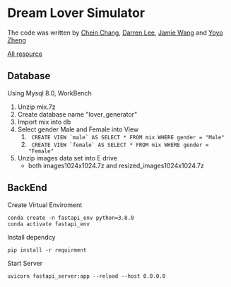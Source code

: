 # Dream Lover Simulator
The code was written by [Chein Chang](https://github.com/pchien0415), [Darren Lee](https://github.com/darrenleeleelee1), [Jamie Wang](https://github.com/jamie212) and [Yoyo Zheng](https://github.com/yo-yo97)

[All resource](https://drive.google.com/drive/folders/1Vfgjyr20ouP5jiMgdaVYHHTO3tOwy34W?usp=sharing) 
## Database
Using Mysql 8.0, WorkBench
1. Unzip mix.7z
2. Create database name "lover_generator"
3. Import mix into db
4. Select gender Male and Female into View
   1. ``` CREATE VIEW `male` AS SELECT * FROM mix WHERE gender = "Male"```
   2. ``` CREATE VIEW `female` AS SELECT * FROM mix WHERE gender = "Female"```
5. Unzip images data set into E drive
   *  both images1024x1024.7z and resized_images1024x1024.7z
## BackEnd
Create Virtual Enviroment
```
conda create -n fastapi_env python=3.8.0
conda activate fastapi_env
```
Install dependcy
```
pip install -r requirment
```
Start Server
```
uvicorn fastapi_server:app --reload --host 0.0.0.0
``` 